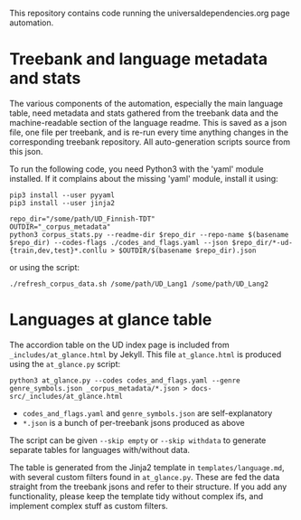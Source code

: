 This repository contains code running the universaldependencies.org page automation.

# Treebank and language metadata and stats

The various components of the automation, especially the main language table, need metadata and stats gathered from the treebank data and the machine-readable section of the language readme. This is saved as a json file, one file per treebank, and is re-run every time anything changes in the corresponding treebank repository. All auto-generation scripts source from this json.

To run the following code, you need Python3 with the 'yaml' module installed.
If it complains about the missing 'yaml' module, install it using:

    pip3 install --user pyyaml
    pip3 install --user jinja2

    repo_dir="/some/path/UD_Finnish-TDT"
    OUTDIR="_corpus_metadata"
    python3 corpus_stats.py --readme-dir $repo_dir --repo-name $(basename $repo_dir) --codes-flags ./codes_and_flags.yaml --json $repo_dir/*-ud-{train,dev,test}*.conllu > $OUTDIR/$(basename $repo_dir).json

or using the script:

    ./refresh_corpus_data.sh /some/path/UD_Lang1 /some/path/UD_Lang2

# Languages at glance table

The accordion table on the UD index page is included from `_includes/at_glance.html` by Jekyll. This file `at_glance.html` is produced using the `at_glance.py` script:

    python3 at_glance.py --codes codes_and_flags.yaml --genre genre_symbols.json _corpus_metadata/*.json > docs-src/_includes/at_glance.html

* `codes_and_flags.yaml` and `genre_symbols.json` are self-explanatory
* `*.json` is a bunch of per-treebank jsons produced as above

The script can be given `--skip empty` or `--skip withdata` to generate separate tables for languages with/without data.

The table is generated from the Jinja2 template in `templates/language.md`, with several custom filters found in `at_glance.py`. These are fed the data straight from the treebank jsons and refer to their structure. If you add any functionality, please keep the template tidy without complex ifs, and implement complex stuff as custom filters.

